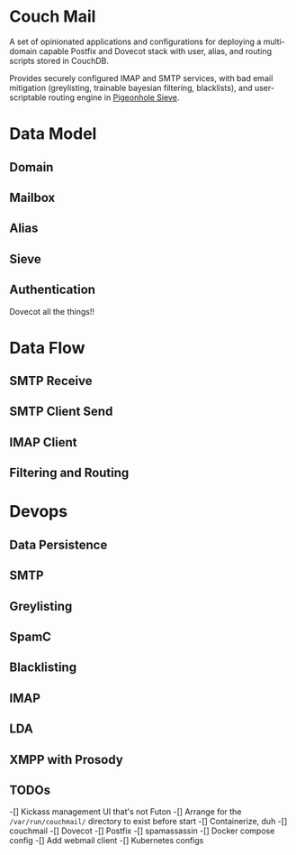Couch Mail
===============

A set of opinionated applications and configurations for deploying a multi-domain capable Postfix and Dovecot stack with user, alias, and routing scripts stored in CouchDB.

Provides securely configured IMAP and SMTP services, with bad email mitigation (greylisting, trainable bayesian filtering, blacklists), and user-scriptable routing engine in [Pigeonhole Sieve](https://wiki2.dovecot.org/Pigeonhole/Sieve).

# Data Model

## Domain

## Mailbox

## Alias

## Sieve

## Authentication

Dovecot all the things!!

# Data Flow

## SMTP Receive

## SMTP Client Send

## IMAP Client

## Filtering and Routing

# Devops

## Data Persistence

## SMTP

## Greylisting

## SpamC

## Blacklisting

## IMAP

## LDA

## XMPP with Prosody

## TODOs

-[] Kickass management UI that's not Futon
-[] Arrange for the `/var/run/couchmail/` directory to exist before start
-[] Containerize, duh
  -[] couchmail
  -[] Dovecot
  -[] Postfix
  -[] spamassassin
-[] Docker compose config
-[] Add webmail client
-[] Kubernetes configs
